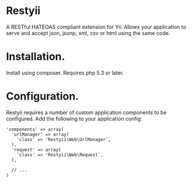 # Restyii

A RESTful HATEOAS compliant extension for Yii. Allows your application to serve and accept json, jsonp, xml, csv or html using the same code.


# Installation.

Install using composer. Requires php 5.3 or later.

# Configuration.

Restyii requires a number of custom application components to be configured. Add the following to your application config:

    'components' => array(
      'urlManager' => array(
        'class' => 'Restyii\Web\UrlManager`,
      ),
      'request' => array(
        'class' => 'Restyii\Web\Request`,
      ),

      // ...
    )
